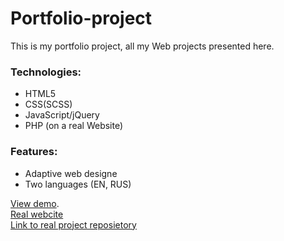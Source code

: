 # Portfolio-project
This is my portfolio project, all my Web projects presented here.  
### Technologies:  
* HTML5
* CSS(SCSS)
* JavaScript/jQuery
* PHP (on a real Website)  
### Features:  
* Adaptive web designe
* Two languages (EN, RUS)


 [View demo](https://fenix4088.github.io/Portfolio-project/).  
 [Real webcite](https://cs15388.tmweb.ru)  
 [Link to real project reposietory](https://github.com/Fenix4088/Portfolio-projectPHP)
 
